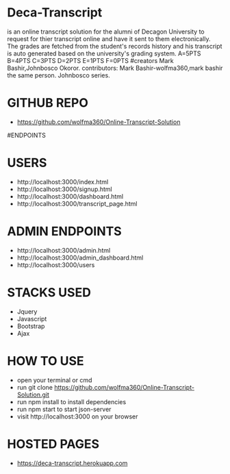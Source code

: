 # Deca-Transcript
is an online transcript solution for the alumni of Decagon University to request for thier transcript online and have it sent to them electronically. The grades are fetched from the student's records history and his transcript is auto generated based on the university's grading system. A=5PTS B=4PTS C=3PTS D=2PTS E=1PTS F=0PTS
#creators Mark Bashir,Johnbosco Okoror.
contributors:
Mark Bashir-wolfma360,mark bashir the same person.
Johnbosco series.


# GITHUB REPO
- https://github.com/wolfma360/Online-Transcript-Solution


#ENDPOINTS

# USERS

- http://localhost:3000/index.html
- http://localhost:3000/signup.html
- http://localhost:3000/dashboard.html
- http://localhost:3000/transcript_page.html

# ADMIN ENDPOINTS
- http://localhost:3000/admin.html
- http://localhost:3000/admin_dashboard.html
- http://localhost:3000/users

# STACKS USED

- Jquery
- Javascript
- Bootstrap
- Ajax

# HOW TO USE

- open your terminal or cmd
- run git clone https://github.com/wolfma360/Online-Transcript-Solution.git
- run npm install to install dependencies
- run npm start to start json-server
- visit http://localhost:3000 on your browser

# HOSTED PAGES
- https://deca-transcript.herokuapp.com
